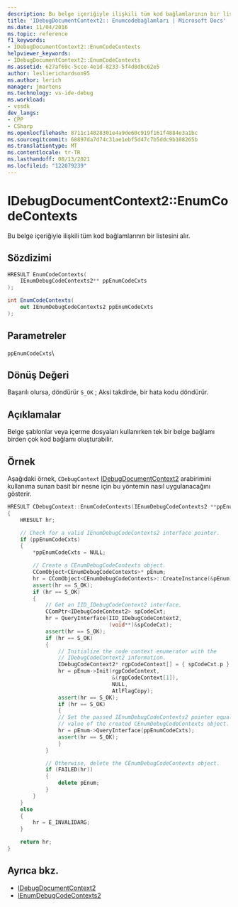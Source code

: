 ```yaml
---
description: Bu belge içeriğiyle ilişkili tüm kod bağlamlarının bir listesini alır.
title: 'IDebugDocumentContext2:: Enumcodebağlamları | Microsoft Docs'
ms.date: 11/04/2016
ms.topic: reference
f1_keywords:
- IDebugDocumentContext2::EnumCodeContexts
helpviewer_keywords:
- IDebugDocumentContext2::EnumCodeContexts
ms.assetid: 627af69c-5cce-4e1d-8233-5f4d8dbc62e5
author: leslierichardson95
ms.author: lerich
manager: jmartens
ms.technology: vs-ide-debug
ms.workload:
- vssdk
dev_langs:
- CPP
- CSharp
ms.openlocfilehash: 8711c14028301e4a9de60c919f161f4884e3a1bc
ms.sourcegitcommit: 68897da7d74c31ae1ebf5d47c7b5ddc9b108265b
ms.translationtype: MT
ms.contentlocale: tr-TR
ms.lasthandoff: 08/13/2021
ms.locfileid: "122079239"
---
```

# <a name="idebugdocumentcontext2enumcodecontexts"></a>IDebugDocumentContext2::EnumCodeContexts
Bu belge içeriğiyle ilişkili tüm kod bağlamlarının bir listesini alır.

## <a name="syntax"></a>Sözdizimi

```cpp
HRESULT EnumCodeContexts(
    IEnumDebugCodeContexts2** ppEnumCodeCxts
);
```

```csharp
int EnumCodeContexts(
    out IEnumDebugCodeContexts2 ppEnumCodeCxts
);
```

## <a name="parameters"></a>Parametreler
`ppEnumCodeCxts`\

## <a name="return-value"></a>Dönüş Değeri
Başarılı olursa, döndürür `S_OK` ; Aksi takdirde, bir hata kodu döndürür.

## <a name="remarks"></a>Açıklamalar
Belge şablonlar veya içerme dosyaları kullanırken tek bir belge bağlamı birden çok kod bağlamı oluşturabilir.

## <a name="example"></a>Örnek
Aşağıdaki örnek, `CDebugContext` [IDebugDocumentContext2](../../../extensibility/debugger/reference/idebugdocumentcontext2.md) arabirimini kullanıma sunan basit bir nesne için bu yöntemin nasıl uygulanacağını gösterir.

```cpp
HRESULT CDebugContext::EnumCodeContexts(IEnumDebugCodeContexts2 **ppEnumCodeCxts)
{
    HRESULT hr;

    // Check for a valid IEnumDebugCodeContexts2 interface pointer.
    if (ppEnumCodeCxts)
    {
        *ppEnumCodeCxts = NULL;

        // Create a CEnumDebugCodeContexts object.
        CComObject<CEnumDebugCodeContexts>* pEnum;
        hr = CComObject<CEnumDebugCodeContexts>::CreateInstance(&pEnum);
        assert(hr == S_OK);
        if (hr == S_OK)
        {
            // Get an IID_IDebugCodeContext2 interface.
            CComPtr<IDebugCodeContext2> spCodeCxt;
            hr = QueryInterface(IID_IDebugCodeContext2,
                                (void**)&spCodeCxt);
            assert(hr == S_OK);
            if (hr == S_OK)
            {
                // Initialize the code context enumerator with the
                // IDebugCodeContext2 information.
                IDebugCodeContext2* rgpCodeContext[] = { spCodeCxt.p };
                hr = pEnum->Init(rgpCodeContext,
                                 &(rgpCodeContext[1]),
                                 NULL,
                                 AtlFlagCopy);
                assert(hr == S_OK);
                if (hr == S_OK)
                {
                // Set the passed IEnumDebugCodeContexts2 pointer equal to the pointer
                // value of the created CEnumDebugCodeContexts object.
                hr = pEnum->QueryInterface(ppEnumCodeCxts);
                assert(hr == S_OK);
                }
            }

            // Otherwise, delete the CEnumDebugCodeContexts object.
            if (FAILED(hr))
            {
                delete pEnum;
            }
        }
    }
    else
    {
        hr = E_INVALIDARG;
    }

    return hr;
}
```

## <a name="see-also"></a>Ayrıca bkz.
- [IDebugDocumentContext2](../../../extensibility/debugger/reference/idebugdocumentcontext2.md)
- [IEnumDebugCodeContexts2](../../../extensibility/debugger/reference/ienumdebugcodecontexts2.md)
